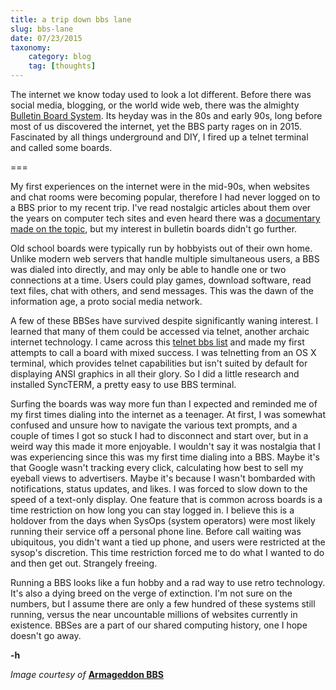```yaml
---
title: a trip down bbs lane
slug: bbs-lane
date: 07/23/2015
taxonomy:
    category: blog
    tag: [thoughts]
---
```


The internet we know today used to look a lot different. Before there was social media, blogging, or the world wide web, there was the almighty [Bulletin Board System](https://en.wikipedia.org/wiki/Bulletin_board_system). Its heyday was in the 80s and early 90s, long before most of us discovered the internet, yet the BBS party rages on in 2015. Fascinated by all things underground and DIY, I fired up a telnet terminal and called some boards.

===

My first experiences on the internet were in the mid-90s, when websites and chat rooms were becoming popular, therefore I had never logged on to a BBS prior to my recent trip. I've read nostalgic articles about them over the years on computer tech sites and even heard there was a [documentary made on the topic](http://www.bbsdocumentary.com/), but my interest in bulletin boards didn't go further.

Old school boards were typically run by hobbyists out of their own home. Unlike modern web servers that handle multiple simultaneous users, a BBS was dialed into directly, and may only be able to handle one or two connections at a time. Users could play games, download software, read text files, chat with others, and send messages. This was the dawn of the information age, a proto social media network.

A few of these BBSes have survived despite significantly waning interest. I learned that many of them could be accessed via telnet, another archaic internet technology. I came across this [telnet bbs list](http://telnetbbsguide.com/) and made my first attempts to call a board with mixed success. I was telnetting from an OS X terminal, which provides telnet capabilities but isn't suited by default for displaying ANSI graphics in all their glory. So I did a little research and installed SyncTERM, a pretty easy to use BBS terminal.

Surfing the boards was way more fun than I expected and reminded me of my first times dialing into the internet as a teenager. At first, I was somewhat confused and unsure how to navigate the various text prompts, and a couple of times I got so stuck I had to disconnect and start over, but in a weird way this made it more enjoyable. I wouldn't say it was nostalgia that I was experiencing since this was my first time dialing into a BBS. Maybe it's that Google wasn't tracking every click, calculating how best to sell my eyeball views to advertisers. Maybe it's because I wasn't bombarded with notifications, status updates, and likes. I was forced to slow down to the speed of a text-only display. One feature that is common across boards is a time restriction on how long you can stay logged in. I believe this is a holdover from the days when SysOps (system operators) were most likely running their service off a personal phone line. Before call waiting was ubiquitous, you didn't want a tied up phone, and users were restricted at the sysop's discretion. This time restriction forced me to do what I wanted to do and then get out. Strangely freeing.

Running a BBS looks like a fun hobby and a rad way to use retro technology. It's also a dying breed on the verge of extinction. I'm not sure on the numbers, but I assume there are only a few hundred of these systems still running, versus the near uncountable millions of websites currently in existence. BBSes are a part of our shared computing history, one I hope doesn't go away.

**-h**

_Image courtesy of_ **[Armageddon BBS](http://www.armageddonbbs.com/)**
